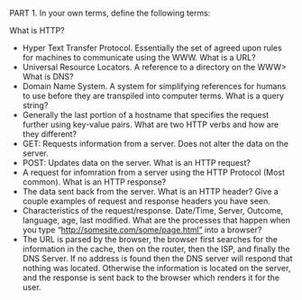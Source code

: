 PART 1.
In your own terms, define the following terms:

What is HTTP?
 - Hyper Text Transfer Protocol. Essentially the set of agreed upon rules for machines to communicate using the WWW. 
What is a URL?
 - Universal Resource Locators. A reference to a directory on the WWW>
What is DNS?
 - Domain Name System. A system for simplifying references for humans to use before they are transpiled into computer terms.
What is a query string?
 - Generally the last portion of a hostname that specifies the request further using key-value pairs. 
What are two HTTP verbs and how are they different?
 - GET: Requests information from a server. Does not alter the data on the server. 
 - POST: Updates data on the server. 
What is an HTTP request?
 - A request for infomration from a server using the HTTP Protocol (Most common).
What is an HTTP response?
 - The data sent back from the server.
What is an HTTP header? Give a couple examples of request and response headers you have seen.
 - Characteristics of the request/response. Date/Time, Server, Outcome, language, age, last modified.
What are the processes that happen when you type “http://somesite.com/some/page.html” into a browser?
 - The URL is parsed by the browser, the browser first searches for the information in the cache, then on the router, then the ISP, and finally the DNS Server. If no address is found then the DNS server will respond that nothing was located. Otherwise the information is located on the server, and the response is sent back to the browser which renders it for the user.  

